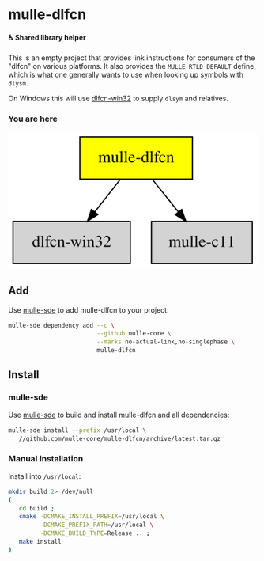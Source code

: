 # mulle-dlfcn

#### ♿️ Shared library helper

This is an empty project that provides link instructions for consumers
of the "dlfcn" on various platforms. It also provides the
`MULLE_RTLD_DEFAULT` define, which is what one generally wants to use when
looking up symbols with `dlysm`.

On Windows this will use [dlfcn-win32]() to supply `dlsym` and relatives.

### You are here

![Overview](overview.dot.svg)


## Add

Use [mulle-sde](//github.com/mulle-sde) to add mulle-dlfcn to your project:

``` sh
mulle-sde dependency add --c \
                         --github mulle-core \
                         --marks no-actual-link,no-singlephase \
                         mulle-dlfcn
```

## Install

### mulle-sde

Use [mulle-sde](//github.com/mulle-sde) to build and install mulle-dlfcn and all dependencies:

``` sh
mulle-sde install --prefix /usr/local \
   //github.com/mulle-core/mulle-dlfcn/archive/latest.tar.gz
```

### Manual Installation

Install into `/usr/local`:

``` sh
mkdir build 2> /dev/null
(
   cd build ;
   cmake -DCMAKE_INSTALL_PREFIX=/usr/local \
         -DCMAKE_PREFIX_PATH=/usr/local \
         -DCMAKE_BUILD_TYPE=Release .. ;
   make install
)
```



